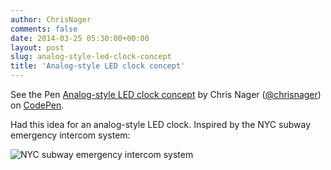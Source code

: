 ```yaml
---
author: ChrisNager
comments: false
date: 2014-03-25 05:30:00+00:00
layout: post
slug: analog-style-led-clock-concept
title: 'Analog-style LED clock concept'
---
```

<p data-height="530" data-theme-id="7001" data-slug-hash="ceBEj" data-default-tab="result" class='codepen'>See the Pen <a href='http://codepen.io/chrisnager/pen/ceBEj/'>Analog-style LED clock concept</a> by Chris Nager (<a href='http://codepen.io/chrisnager'>@chrisnager</a>) on <a href='http://codepen.io'>CodePen</a>.</p>
<script async src="//codepen.io/assets/embed/ei.js"></script>

Had this idea for an analog-style LED clock. Inspired by the NYC subway emergency intercom system:

![NYC subway emergency intercom system](https://media.wnyc.org/media/photologue/images/d6/subway.jpg)


